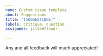 ```yaml
---
name: Custom issue template
about: Suggestions
title: "[SUGGESTIONS]"
labels: critique, question
assignees: jiltedflower

---
```


Any and all feedback will much appreciated!

